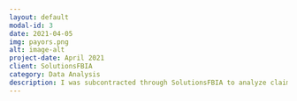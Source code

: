```yaml
---
layout: default
modal-id: 3
date: 2021-04-05
img: payors.png
alt: image-alt
project-date: April 2021
client: SolutionsFBIA
category: Data Analysis
description: I was subcontracted through SolutionsFBIA to analyze claims and contracted payments for a Mental Health Center in order to compare commercial payors to identify opportunities for contract negotiations.
---
```

